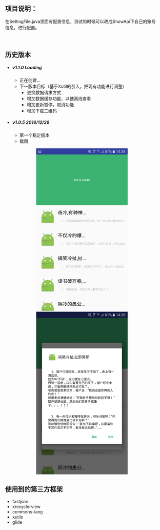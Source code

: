## 项目说明：

 在SettingFile.java里面有配置信息，测试的时候可以改成ShowApi下自己的账号信息，进行配置。
&emsp;  
&ensp;  
&ensp;
## 历史版本
- ##### v1.1.0  Loading
  - 正在创建...
  - 下一版本目标（基于Xutil的引入，把现有功能进行调整）
    - 更换数据请求方式
    - 增加数据缓存功能，以便离线查看
    - 增加更新暂停，取消功能
    - 增加下载二维码

- ##### v1.0.5  2016/12/29
  - 第一个稳定版本
  - 截图
<div align="center">
<img src="img/Screenshot_20161229-142632.png" width="300"/>
<img src="img/Screenshot_20161229-142627.png" width="300"/>
</div>

## 使用到的第三方框架
- fastjson
- xrecyclerview
- commons-lang
- xutils
- glide
